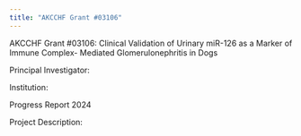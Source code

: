 ```yaml
---
title: "AKCCHF Grant #03106"
---
```

AKCCHF Grant #03106: Clinical Validation of Urinary miR-126 as a Marker of Immune Complex- Mediated Glomerulonephritis in Dogs

Principal Investigator:

Institution:

Progress Report 2024

Project Description: